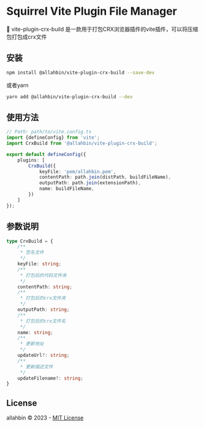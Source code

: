 # Squirrel Vite Plugin File Manager

🎉 vite-plugin-crx-build 是一款用于打包CRX浏览器插件的vite插件，可以将压缩包打包成crx文件

## 安装

```bash
npm install @allahbin/vite-plugin-crx-build --save-dev
```

或者yarn

```bash
yarn add @allahbin/vite-plugin-crx-build --dev
```

## 使用方法

```typescript
// Path: path/to/vite.config.ts
import {defineConfig} from 'vite';
import CrxBuild from '@allahbin/vite-plugin-crx-build';

export default defineConfig({
    plugins: [
        CrxBuild({
            keyFile: 'pem/allahbin.pem',
            contentPath: path.join(distPath, buildFileName),
            outputPath: path.join(extensionPath),
            name: buildFileName,
        })
    ]
});
```

## 参数说明

```ts
type CrxBuild = {
    /**
     * 签名文件
     */
    keyFile: string;
    /**
     * 打包后的代码文件夹
     */
    contentPath: string;
    /**
     * 打包后的crx文件夹
     */
    outputPath: string;
    /**
     * 打包后的crx文件名
     */
    name: string;
    /**
     * 更新地址
     */
    updateUrl?: string;
    /**
     * 更新描述文件
     */
    updateFilename?: string;
}
```

## License

allahbin © 2023 - [MIT License](LICENSE)
